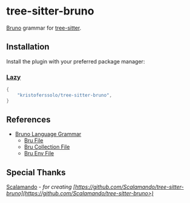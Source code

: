 # tree-sitter-bruno

[Bruno](https://github.com/usebruno/bruno) grammar for [tree-sitter](https://github.com/tree-sitter/tree-sitter).

## Installation

Install the plugin with your preferred package manager:

### [Lazy](https://github.com/folke/lazy.nvim)

```lua
{
    "kristoferssolo/tree-sitter-bruno",
}
```

## References

- [Bruno Language Grammar](https://github.com/usebruno/bruno/tree/main/packages/bruno-lang/v2)
  - [Bru File](https://github.com/usebruno/bruno/blob/main/packages/bruno-lang/v2/src/bruToJson.js)
  - [Bru Collection File](https://github.com/usebruno/bruno/blob/main/packages/bruno-lang/v2/src/collectionBruToJson.js)
  - [Bru Env File](https://github.com/usebruno/bruno/blob/main/packages/bruno-lang/v2/src/envToJson.js)

## Special Thanks

[Scalamando](https://github.com/Scalamando) - *for creating [https://github.com/Scalamando/tree-sitter-bruno](https://github.com/Scalamando/tree-sitter-bruno>)*
